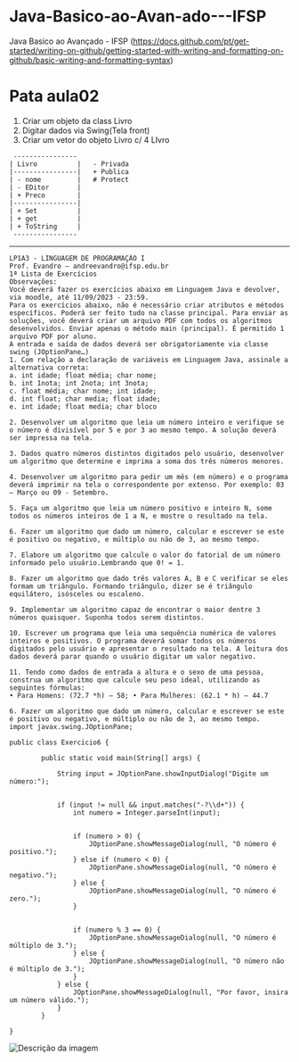 # Java-Basico-ao-Avan-ado---IFSP
Java Basico ao Avançado - IFSP
(https://docs.github.com/pt/get-started/writing-on-github/getting-started-with-writing-and-formatting-on-github/basic-writing-and-formatting-syntax)

# Pata aula02 
1. Criar um objeto da class Livro
2. Digitar dados via Swing(Tela front)
3. Criar um vetor do objeto Livro c/ 4 LIvro

```
 ----------------
| Livro          |   - Privada
|----------------|   + Publica
| - nome         |   # Protect
| - EDitor       |
| + Preco        |
|----------------|
| + Set          |
| + get          |
| + ToString     |
 ----------------
```
_________________________________________________________________________________________________________________________________________________________________________________________
```
LP1A3 - LINGUAGEM DE PROGRAMAÇÃO I
Prof. Evandro – andreevandro@ifsp.edu.br
1ª Lista de Exercícios
Observações:
Você deverá fazer os exercícios abaixo em Linguagem Java e devolver, via moodle, até 11/09/2023 - 23:59.
Para os exercícios abaixo, não é necessário criar atributos e métodos específicos. Poderá ser feito tudo na classe principal. Para enviar as soluções, você deverá criar um arquivo PDF com todos os algoritmos desenvolvidos. Enviar apenas o método main (principal). É permitido 1 arquivo PDF por aluno.
A entrada e saída de dados deverá ser obrigatoriamente via classe swing (JOptionPane…)
1. Com relação a declaração de variáveis em Linguagem Java, assinale a alternativa correta:
a. int idade; float média; char nome;
b. int 1nota; int 2nota; int 3nota;
c. float média; char nome; int idade;
d. int float; char media; float idade;
e. int idade; float media; char bloco

2. Desenvolver um algoritmo que leia um número inteiro e verifique se o número é divisível por 5 e por 3 ao mesmo tempo. A solução deverá ser impressa na tela.

3. Dados quatro números distintos digitados pelo usuário, desenvolver um algoritmo que determine e imprima a soma dos três números menores.

4. Desenvolver um algoritmo para pedir um mês (em número) e o programa deverá imprimir na tela o correspondente por extenso. Por exemplo: 03 – Março ou 09 - Setembro.

5. Faça um algoritmo que leia um número positivo e inteiro N, some todos os números inteiros de 1 a N, e mostre o resultado na tela.

6. Fazer um algoritmo que dado um número, calcular e escrever se este é positivo ou negativo, e múltiplo ou não de 3, ao mesmo tempo.

7. Elabore um algoritmo que calcule o valor do fatorial de um número informado pelo usuário.Lembrando que 0! = 1.

8. Fazer um algoritmo que dado três valores A, B e C verificar se eles formam um triângulo. Formando triângulo, dizer se é triângulo equilátero, isósceles ou escaleno.

9. Implementar um algoritmo capaz de encontrar o maior dentre 3 números quaisquer. Suponha todos serem distintos.

10. Escrever um programa que leia uma sequência numérica de valores inteiros e positivos. O programa deverá somar todos os números digitados pelo usuário e apresentar o resultado na tela. A leitura dos dados deverá parar quando o usuário digitar um valor negativo.

11. Tendo como dados de entrada a altura e o sexo de uma pessoa, construa um algoritmo que calcule seu peso ideal, utilizando as seguintes fórmulas:
• Para Homens: (72.7 *h) – 58; • Para Mulheres: (62.1 * h) – 44.7

6. Fazer um algoritmo que dado um número, calcular e escrever se este é positivo ou negativo, e múltiplo ou não de 3, ao mesmo tempo.
import javax.swing.JOptionPane;

public class Exercicio6 {

	    public static void main(String[] args) {
	       
	        String input = JOptionPane.showInputDialog("Digite um número:");
	        
	       
	        if (input != null && input.matches("-?\\d+")) {
	            int numero = Integer.parseInt(input);

	           
	            if (numero > 0) {
	                JOptionPane.showMessageDialog(null, "O número é positivo.");
	            } else if (numero < 0) {
	                JOptionPane.showMessageDialog(null, "O número é negativo.");
	            } else {
	                JOptionPane.showMessageDialog(null, "O número é zero.");
	            }

	            
	            if (numero % 3 == 0) {
	                JOptionPane.showMessageDialog(null, "O número é múltiplo de 3.");
	            } else {
	                JOptionPane.showMessageDialog(null, "O número não é múltiplo de 3.");
	            }
	        } else {
	            JOptionPane.showMessageDialog(null, "Por favor, insira um número válido.");
	        }
	    }

}

```


![Descrição da imagem](https://github.com/GabrielAlvesGit/Java-Basico-ao-Avan-ado---IFSP/raw/main/assets/102634725/61578017-e30a-468d-aaa2-9f03a368f7d9)





